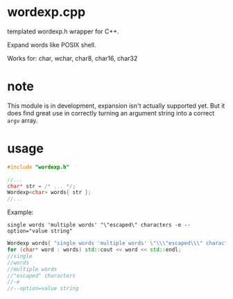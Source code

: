 # wordexp.cpp
templated wordexp.h wrapper for C++.

Expand words like POSIX shell.

Works for: char, wchar, char8, char16, char32

# note
This module is in development, expansion isn't actually supported yet. But it does find great use in correctly turning an argument string into a correct `argv` array.

# usage

```cpp
#include "wordexp.h"

//...
char* str = /* ... */;
Wordexp<char> words{ str };
//...
```

Example:

`single words 'multiple words' "\"escaped\" characters -e --option="value string"`
```cpp
Wordexp words{ "single words 'multiple words' \"\\\"escaped\\\" characters\" -e --option=\"value string\"" };
for (char* word : words) std::cout << word << std::endl;
//single
//words
//multiple words
//"escaped" characters
//-e
//--option=value string
```